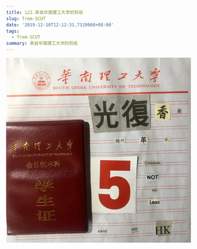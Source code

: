 ```yaml
---
title: 122.来自华南理工大学的剪纸
slug: from-SCUT
date: '2019-12-10T12:12:31.7320000+08:00'
tags:
  - from-SCUT
summary: 来自华南理工大学的剪纸
---
```

![](/images/uploads/122.png)

